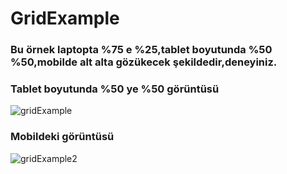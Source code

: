 # GridExample
### Bu örnek laptopta %75 e %25,tablet boyutunda %50 %50,mobilde alt alta gözükecek şekildedir,deneyiniz.
### Tablet boyutunda %50 ye %50 görüntüsü
![gridExample](https://user-images.githubusercontent.com/34886354/73450446-74066700-4376-11ea-8013-6e0bcc06922f.PNG)
### Mobildeki görüntüsü
![gridExample2](https://user-images.githubusercontent.com/34886354/73450607-c6478800-4376-11ea-9351-e38adcd02b80.PNG)
